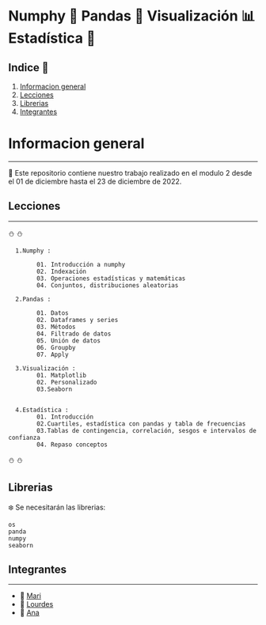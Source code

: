 #  Numphy :seedling: Pandas :panda_face: Visualización :bar_chart:  Estadística :slot_machine:

## Indice 	:bell:

  1. [Informacion general](#informacion-general)
  2. [Lecciones](#lecciones)
  3. [Librerias](#librerias)
  4. [Integrantes](#integrantes)

# Informacion general 
***

:key: Este repositorio contiene nuestro trabajo realizado en el modulo 2 desde el 01 de diciembre hasta el 23 de diciembre de 2022.

## Lecciones 
***

:snowman: :snowman:

      1.Numphy :
      
            01. Introducción a numphy
            02. Indexación
            03. Operaciones estadísticas y matemáticas
            04. Conjuntos, distribuciones aleatorias
            
      2.Pandas : 
 
            01. Datos
            02. Dataframes y series
            03. Métodos 
            04. Filtrado de datos
            05. Unión de datos
            06. Groupby
            07. Apply
            
      3.Visualización :
            01. Matplotlib
            02. Personalizado
            03.Seaborn
      
      
      4.Estadística :
            01. Introducción
            02.Cuartiles, estadística con pandas y tabla de frecuencias
            03.Tablas de contingencia, correlación, sesgos e intervalos de confianza
            04. Repaso conceptos

 :snowman: :snowman:               

## Librerias 

:snowflake: Se necesitarán las librerias:
```
os
panda
numpy
seaborn
```


## Integrantes 
***
  + :woman: [Mari](https://github.com/mariferreras)
  + :woman: [Lourdes](https://github.com/lou8a)
  + :woman: [Ana](https://github.com/Anadalab)

